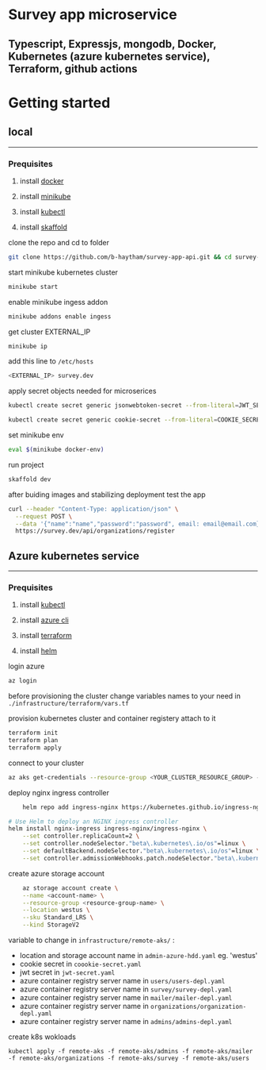# Survey app microservice 
## Typescript, Expressjs, mongodb, Docker,  Kubernetes (azure kubernetes service), Terraform, github actions



# Getting started

## local
--------
### Prequisites

1. install [docker](https://docs.docker.com/engine/install/ubuntu/)

2. install [minikube](https://minikube.sigs.k8s.io/docs/start/)

4. install [kubectl](https://kubernetes.io/docs/tasks/tools/install-kubectl/)

5. install [skaffold](https://skaffold.dev/docs/install/)


clone the repo and cd to folder

```bash
git clone https://github.com/b-haytham/survey-app-api.git && cd survey-app-api
```

start minikube kubernetes cluster
```bash
minikube start
```

enable minikube ingess addon 
 
```bash
minikube addons enable ingess
```

get cluster EXTERNAL_IP

```bash
minikube ip
```

add this line to `/etc/hosts`
```bash
<EXTERNAL_IP> survey.dev
```


apply secret objects needed for microserices

```bash
kubectl create secret generic jsonwebtoken-secret --from-literal=JWT_SECRET=<longstringsecret>
```

```bash
kubectl create secret generic cookie-secret --from-literal=COOKIE_SECRET=<longstringsecret>
```

set minikube env

```bash
eval $(minikube docker-env)
```

run project 

```bash
skaffold dev
```

after buiding images and stabilizing deployment test the app 

```bash
curl --header "Content-Type: application/json" \
  --request POST \
  --data '{"name":"name","password":"password", email: email@email.com}' \
  https://survey.dev/api/organizations/register
```

## Azure kubernetes service

-----
### Prequisites

1. install [kubectl](https://kubernetes.io/docs/tasks/tools/install-kubectl/)

2. install [azure cli](https://docs.microsoft.com/en-us/cli/azure/install-azure-cli)

3. install [terraform](https://www.terraform.io/downloads.html)

4. install [helm]()

login azure

```bash
az login
```

before provisioning the cluster change variables names to your need in `./infrastructure/terraform/vars.tf`

provision kubernetes cluster and container registery attach to it

```bash
terraform init
terraform plan
terraform apply
```

connect to your cluster

```bash
az aks get-credentials --resource-group <YOUR_CLUSTER_RESOURCE_GROUP> --name <YOUR_CLUSTER_NAME>
```

deploy nginx ingress controller

```bash
    helm repo add ingress-nginx https://kubernetes.github.io/ingress-nginx

# Use Helm to deploy an NGINX ingress controller
helm install nginx-ingress ingress-nginx/ingress-nginx \
    --set controller.replicaCount=2 \
    --set controller.nodeSelector."beta\.kubernetes\.io/os"=linux \
    --set defaultBackend.nodeSelector."beta\.kubernetes\.io/os"=linux \
    --set controller.admissionWebhooks.patch.nodeSelector."beta\.kubernetes\.io/os"=linux
```

create azure storage account 

```bash
    az storage account create \
    --name <account-name> \
    --resource-group <resource-group-name> \
    --location westus \
    --sku Standard_LRS \
    --kind StorageV2
```


variable to change in `infrastructure/remote-aks/` :

* location and storage account name in `admin-azure-hdd.yaml` eg. 'westus'
* cookie secret in `coookie-secret.yaml`
* jwt secret in `jwt-secret.yaml`
* azure container registry server name in `users/users-depl.yaml`
* azure container registry server name in `survey/survey-depl.yaml`
* azure container registry server name in `mailer/mailer-depl.yaml`
* azure container registry server name in `organizations/organization-depl.yaml`
* azure container registry server name in `admins/admins-depl.yaml`


create k8s wokloads

```
kubectl apply -f remote-aks -f remote-aks/admins -f remote-aks/mailer -f remote-aks/organizations -f remote-aks/survey -f remote-aks/users 
```
